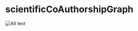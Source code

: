 # scientificCoAuthorshipGraph
![Alt text](FilesFluxogram.png.png?raw=true "Files flow for the Author coauthorship Network Generation")
